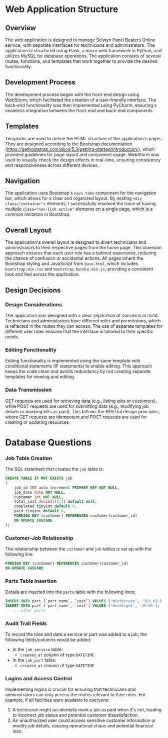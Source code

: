 # Web Application Structure

## Overview

The web application is designed to manage Selwyn Panel Beaters Online service, with separate interfaces for technicians and administrators. The application is structured using Flask, a micro web framework in Python, and utilizes MySQL for database operations. The application consists of several routes, functions, and templates that work together to provide the desired functionality.

## Development Process

The development process began with the front-end design using WebStorm, which facilitated the creation of a user-friendly interface. The back-end functionality was then implemented using PyCharm, ensuring a seamless integration between the front-end and back-end components.

## Templates

Templates are used to define the HTML structure of the application's pages. They are designed according to the Bootstrap documentation (https://getbootstrap.com/docs/5.3/getting-started/introduction/), which provided guidelines for page layout and component usage. WebStorm was used to visually check the design effects in real-time, ensuring consistency and responsiveness across different devices.

## Navigation

The application uses Bootstrap's `navs-tabs` component for the navigation bar, which allows for a clear and organized layout. By nesting `<div class="container">` elements, I successfully resolved the issue of having multiple `class="nav-link active"` elements on a single page, which is a common limitation in Bootstrap.

## Overall Layout

The application's overall layout is designed to divert technicians and administrators to their respective pages from the home page. This diversion approach ensures that each user role has a tailored experience, reducing the chance of confusion or accidental actions. All pages inherit the Bootstrap styling and JavaScript from `base.html`, which includes `bootstrap.min.css` and `bootstrap.bundle.min.js`, providing a consistent look and feel across the application.

## Design Decisions

### Design Considerations

The application was designed with a clear separation of concerns in mind. Technicians and administrators have different roles and permissions, which is reflected in the routes they can access. The use of separate templates for different user roles ensures that the interface is tailored to their specific needs.

### Editing Functionality

Editing functionality is implemented using the same template with conditional statements (IF statements) to enable editing. This approach keeps the code clean and avoids redundancy by not creating separate templates for viewing and editing.

### Data Transmission

GET requests are used for retrieving data (e.g., listing jobs or customers), while POST requests are used for submitting data (e.g., modifying job details or marking bills as paid). This follows the RESTful design principles, where GET requests are idempotent and POST requests are used for creating or updating resources.

# Database Questions

### Job Table Creation

The SQL statement that creates the `job` table is:

```sql
CREATE TABLE IF NOT EXISTS job
(
    job_id INT auto_increment PRIMARY KEY NOT NULL,
    job_date date NOT NULL,
    customer int NOT NULL,
    total_cost decimal(6,2) default null,
    completed tinyint default 0,
    paid tinyint default 0,
    FOREIGN KEY (customer) REFERENCES customer(customer_id)
    ON UPDATE CASCADE
);
```

### Customer-Job Relationship

The relationship between the `customer` and `job` tables is set up with the following line:

```sql
FOREIGN KEY (customer) REFERENCES customer(customer_id)
ON UPDATE CASCADE
```

### Parts Table Insertion

Details are inserted into the `parts` table with the following lines:

```sql
INSERT INTO part (`part_name`, `cost`) VALUES ('Windscreen', '560.65');
INSERT INTO part (`part_name`, `cost`) VALUES ('Headlight', '35.65');
-- ... other parts
```

### Audit Trail Fields

To record the time and date a service or part was added to a job, the following fields/columns would be added:

- In the `job_service` table:
  - `created_at` column of type `DATETIME`
- In the `job_part` table:
  - `created_at` column of type `DATETIME`

### Logins and Access Control

Implementing logins is crucial for ensuring that technicians and administrators can only access the routes relevant to their roles. For example, if all facilities were available to everyone:

1. A technician might accidentally mark a job as paid when it's not, leading to incorrect job status and potential customer dissatisfaction.
2. An unauthorized user could access sensitive customer information or modify job details, causing operational chaos and potential financial loss.
```
